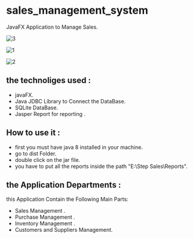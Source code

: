 # sales_management_system
JavaFX Application to Manage Sales.

![3](https://user-images.githubusercontent.com/80187951/168001292-d4bea9e2-727b-467c-8089-0ffe6bd49cb0.JPG)



![1](https://user-images.githubusercontent.com/80187951/168001333-c9555a1c-472f-4489-9cc2-803566e57f0c.JPG)



![2](https://user-images.githubusercontent.com/80187951/168001358-50c3a7f5-d074-41d1-a729-7bee6958f048.JPG)


## the technoliges used :
- javaFX.
- Java JDBC Library to Connect the DataBase.
- SQLite DataBase.
- Jasper Report for reporting .

## How to use it :
- first you must have java 8 installed in your machine.
- go to dist Folder.
- double click on the jar file.
- you have to put all the reports inside the path "E:\Step Sales\Reports".

## the Application Departments :
this Application Contain the Following Main Parts:
- Sales Management .
- Purchase Management .
- Inventory Management .
- Customers and Suppliers Management.

